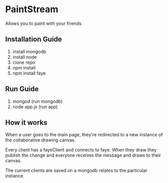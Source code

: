 PaintStream
===========

Allows you to paint with your friends

<h2>Installation Guide</h2>
<ol>
  <li>install mongodb</li>
  <li>install node</li>
  <li>clone repo</li>
  <li>npm install</li>
  <li>npm install faye</li>
</ol>

<h2>Run Guide</h2>
<ol>
  <li>mongod (run mongodb)</li>
  <li>node app.js (run app)</li>
</ol>

<h2>How it works</h2>
<p>
When a user goes to the main page, they're redirected to
a new instance of the collaborative drawing canvas.

Every client has a fayeClient and connects to faye.
When they draw they publish the change and everyone receives the
message and draws to their canvas.

The current clients are saved on a mongodb relates to the particular instance.
</p>
